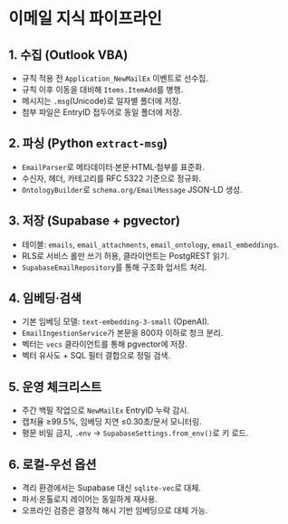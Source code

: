# 이메일 지식 파이프라인

## 1. 수집 (Outlook VBA)
- 규칙 적용 전 `Application_NewMailEx` 이벤트로 선수집.
- 규칙 이후 이동을 대비해 `Items.ItemAdd`를 병행.
- 메시지는 `.msg`(Unicode)로 일자별 폴더에 저장.
- 첨부 파일은 EntryID 접두어로 동일 폴더에 저장.

## 2. 파싱 (Python `extract-msg`)
- `EmailParser`로 메타데이터·본문·HTML·첨부를 표준화.
- 수신자, 헤더, 카테고리를 RFC 5322 기준으로 정규화.
- `OntologyBuilder`로 `schema.org/EmailMessage` JSON-LD 생성.

## 3. 저장 (Supabase + pgvector)
- 테이블: `emails`, `email_attachments`, `email_ontology`, `email_embeddings`.
- RLS로 서비스 롤만 쓰기 허용, 클라이언트는 PostgREST 읽기.
- `SupabaseEmailRepository`를 통해 구조화 업서트 처리.

## 4. 임베딩·검색
- 기본 임베딩 모델: `text-embedding-3-small` (OpenAI).
- `EmailIngestionService`가 본문을 800자 이하로 청크 분리.
- 벡터는 `vecs` 클라이언트를 통해 pgvector에 저장.
- 벡터 유사도 + SQL 필터 결합으로 정밀 검색.

## 5. 운영 체크리스트
- 주간 백필 작업으로 `NewMailEx` EntryID 누락 감시.
- 캡처율 ≥99.5%, 임베딩 지연 ≤0.30초/문서 모니터링.
- 평문 비밀 금지, `.env` → `SupabaseSettings.from_env()`로 키 로드.

## 6. 로컬-우선 옵션
- 격리 환경에서는 Supabase 대신 `sqlite-vec`로 대체.
- 파서·온톨로지 레이어는 동일하게 재사용.
- 오프라인 검증은 결정적 해시 기반 임베딩으로 대체 가능.
